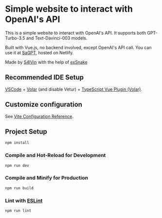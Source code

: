 # Simple website to interact with OpenAI's API
This is a simple website to interact with OpenAI's API.
It supports both GPT-Turbo-3.5 and Text-Davinci-003 models.

Built with Vue.js, no backend involved, except OpenAI's API call.
You can use it at [SaGPT](https://sagpt.it/), hosted on Netlify.

Made by [S4lVin](https://github.com/S4IVin) with the help of [exSnake](https://github.com/exSnake)

## Recommended IDE Setup

[VSCode](https://code.visualstudio.com/) + [Volar](https://marketplace.visualstudio.com/items?itemName=Vue.volar) (and disable Vetur) + [TypeScript Vue Plugin (Volar)](https://marketplace.visualstudio.com/items?itemName=Vue.vscode-typescript-vue-plugin).

## Customize configuration

See [Vite Configuration Reference](https://vitejs.dev/config/).

## Project Setup

```sh
npm install
```

### Compile and Hot-Reload for Development

```sh
npm run dev
```

### Compile and Minify for Production

```sh
npm run build
```

### Lint with [ESLint](https://eslint.org/)

```sh
npm run lint
```
